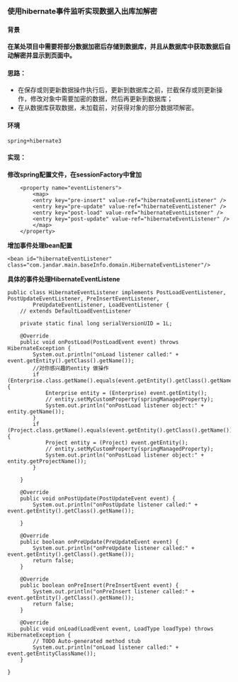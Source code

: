 ### 使用hibernate事件监听实现数据入出库加解密

#### 背景

**在某处项目中需要将部分数据加密后存储到数据库，并且从数据库中获取数据后自动解密并显示到页面中。**

#### 	思路： 

* 在保存或则更新数据操作执行后，更新到数据库之前，拦截保存或则更新操作，修改对象中需要加密的数据，然后再更新到数据库； 
* 在从数据库获取数据，未加载前，对获得对象的部分数据项解密。

#### 环境

	spring+hibernate3
	
#### 实现：

**修改spring配置文件，在sessionFactory中曾加**

		<property name="eventListeners">
			<map>
			<entry key="pre-insert" value-ref="hibernateEventListener" />
			<entry key="pre-update" value-ref="hibernateEventListener" />
			<entry key="post-load" value-ref="hibernateEventListener" />
			<entry key="post-update" value-ref="hibernateEventListener" />
			</map>
		</property>
		
**增加事件处理bean配置**

	<bean id="hibernateEventListener" class="com.jandar.main.baseInfo.domain.HibernateEventListener"/>
	
**具体的事件处理HibernateEventListene**

	public class HibernateEventListener implements PostLoadEventListener, PostUpdateEventListener, PreInsertEventListener,
			PreUpdateEventListener, LoadEventListener {
		// extends DefaultLoadEventListener
	
		private static final long serialVersionUID = 1L;
	
		@Override
		public void onPostLoad(PostLoadEvent event) throws HibernateException {
			System.out.println("onLoad listener called:" + event.getEntity().getClass().getName());
			//对你感兴趣的entity 做操作
			if (Enterprise.class.getName().equals(event.getEntity().getClass().getName())) {
				Enterprise entity = (Enterprise) event.getEntity();
				// entity.setMyCustomProperty(springManagedProperty);
				System.out.println("onPostLoad listener object:" + entity.getName());
			}
			if (Project.class.getName().equals(event.getEntity().getClass().getName())) {
				Project entity = (Project) event.getEntity();
				// entity.setMyCustomProperty(springManagedProperty);
				System.out.println("onPostLoad listener object:" + entity.getProjectName());
			}
	
		}
	
		@Override
		public void onPostUpdate(PostUpdateEvent event) {
			System.out.println("onPostUpdate listener called:" + event.getEntity().getClass().getName());
	
		}
	
		@Override
		public boolean onPreUpdate(PreUpdateEvent event) {
			System.out.println("onPreUpdate listener called:" + event.getEntity().getClass().getName());
			return false;
		}
	
		@Override
		public boolean onPreInsert(PreInsertEvent event) {
			System.out.println("onPreInsert listener called:" + event.getEntity().getClass().getName());
			return false;
		}
	
		@Override
		public void onLoad(LoadEvent event, LoadType loadType) throws HibernateException {
			// TODO Auto-generated method stub
			System.out.println("onLoad listener called:" + event.getEntityClassName());
		}
	
	}